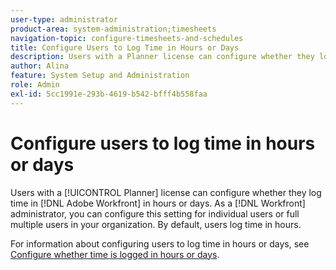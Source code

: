 ```yaml
---
user-type: administrator
product-area: system-administration;timesheets
navigation-topic: configure-timesheets-and-schedules
title: Configure Users to Log Time in Hours or Days
description: Users with a Planner license can configure whether they log time in [!DNL Adobe Workfront] in hours or days. As a Workfront administrator, you can configure this setting for individual users or full multiple users in your organization. By default, users log time in hours.
author: Alina 
feature: System Setup and Administration
role: Admin
exl-id: 5cc1991e-293b-4619-b542-bfff4b558faa
---
```

# Configure users to log time in hours or days

<!--this article should be removed from the admin area because this is not an admin function; we have another article linked below in the user area for timesheets -->

Users with a [!UICONTROL Planner] license can configure whether they log time in [!DNL Adobe Workfront] in hours or days. As a [!DNL Workfront] administrator, you can configure this setting for individual users or full multiple users in your organization. By default, users log time in hours.

For information about configuring users to log time in hours or days, see [Configure whether time is logged in hours or days](../../../timesheets/config-timesheet-prefs/config-time-logged-hrs-days.md).

